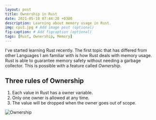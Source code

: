 ```yaml
---
layout: post
title: Ownership in Rust
date: 2021-05-18 07:44:20 +0300
description: Learning about memory usage in Rust.
img: cpu1.jpg # Add image post (optional)
fig-caption: # Add figcaption (optional)
tags: [Rust, Ownership, Memory]
---
```

I've started learning Rust recently. The first topic that has differed from other Languages I am familiar with is how Rust deals with memory usage. Rust is able to guarantee memory safety without needing a garbage collector. This is possible with a feature called *Ownership*. 



## Three rules of Ownership
1. Each value in Rust has a owner variable.
2. Only one owner is allowed at any time.
3. The value will be dropped when the owner goes out of scope.

![Ownership]({{site.baseurl}}/assets/img/sunset.jpg)

